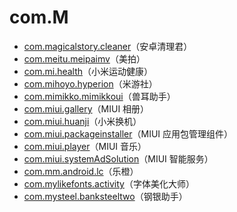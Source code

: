 # com.M

- [com.magicalstory.cleaner](./com.magicalstory.cleaner/readme.md)（安卓清理君）
- [com.meitu.meipaimv](./com.meitu.meipaimv/readme.md)（美拍）
- [com.mi.health](./com.mi.health/readme.md)（小米运动健康）
- [com.mihoyo.hyperion](./com.mihoyo.hyperion/readme.md)（米游社）
- [com.mimikko.mimikkoui](./com.mimikko.mimikkoui/readme.md)（兽耳助手）
- [com.miui.gallery](./com.miui.gallery/readme.md)（MIUI 相册）
- [com.miui.huanji](./com.miui.huanji/readme.md)（小米换机）
- [com.miui.packageinstaller](./com.miui.packageinstaller/readme.md)（MIUI 应用包管理组件）
- [com.miui.player](./com.miui.player/readme.md)（MIUI 音乐）
- [com.miui.systemAdSolution](./com.miui.systemAdSolution/readme.md)（MIUI 智能服务）
- [com.mm.android.lc](./com.mm.android.lc/readme.md)（乐橙）
- [com.mylikefonts.activity](./com.mylikefonts.activity/readme.md)（字体美化大师）
- [com.mysteel.banksteeltwo](./com.mysteel.banksteeltwo/readme.md)（钢银助手）
